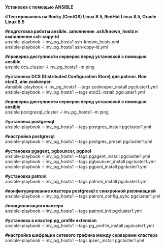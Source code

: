 <B>Установка с помощью ANSIBLE</B>

<B>#Тестировалось на Rocky (CentOS) Linux 8.5, RedHat Linux 8.5, Oracle Linux 8.5</B>

<B>#подготовка работы ansible. заполнение .ssh/known_hosts и выполнение ssh-copy-id</B><BR>
ansible-playbook -i inv_pg_hosts1 ssh-known_hosts.yml<BR>
ansible-playbook -i inv_pg_hosts1 ssh-copy-id.yml<BR>

<B>#проверка доступности серверов перед установкой с помощью ansible</B><BR>
ansible dcs_cluster -i inv_pg_hosts1 -m ping<BR>

<B>#установка DCS (Distributed Configuration Store) для patroni. Или etcd3, или zookeeper</B><BR>
#ansible-playbook -i inv_pg_hosts1 --tags zookeeper_install pgcluster1.yml<BR>
ansible-playbook -i inv_pg_hosts1 --tags etcd3_install pgcluster1.yml<BR>

<B>#проверка доступности серверов перед установкой с помощью ansible</B><BR>
ansible postgresql_cluster -i inv_pg_hosts1 -m ping<BR>

<B>#установка postgresql</B><BR>
ansible-playbook -i inv_pg_hosts1 --tags postgres_install pgcluster1.yml<BR>

<B>#настройка postgresql</B><BR>
ansible-playbook -i inv_pg_hosts1 --tags postgres_preset pgcluster1.yml<BR>

<B>#установка pgagent, pgbouncer, pgpool</B><BR>
ansible-playbook -i inv_pg_hosts1 --tags pgagent_install pgcluster1.yml<BR>
ansible-playbook -i inv_pg_hosts1 --tags pgbouncer_install pgcluster1.yml<BR>
ansible-playbook -i inv_pg_hosts1 --tags pgpool_install pgcluster1.yml<BR>

<B>#установка patroni</B><BR>
ansible-playbook -i inv_pg_hosts1 --tags patroni_install pgcluster1.yml<BR>

<B>#конфигурирование кластера postgresql с синхронной репликацией</B><BR>
ansible-playbook -i inv_pg_hosts1 --tags patroni_config_sync pgcluster1.yml<BR>

<B>#инициализация кластера</B><BR>
ansible-playbook -i inv_pg_hosts1 --tags patroni_init pgcluster1.yml<BR>

<B>#установка в кластер pg_profile extension</B><BR>
ansible-playbook -i inv_pg_hosts1 --tags pg_profile_install pgcluster1.yml<BR>

<B>#настройка шифрации сетевого трафика между серверами кластера</B><BR>
ansible-playbook -i inv_pg_hosts1 --tags ipsec_install pgcluster1.yml<BR>
